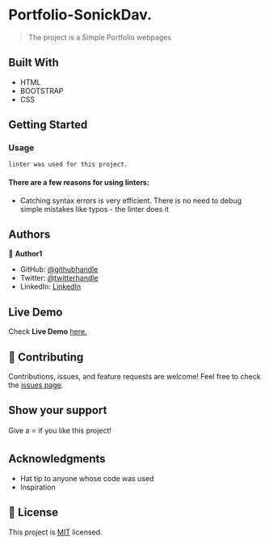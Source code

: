 # Portfolio-SonickDav.
> The project is a Simple Portfolio webpages

## Built With
- HTML 
- BOOTSTRAP
- CSS
## Getting Started
   ### Usage
    linter was used for this project. 
   #### There are a few reasons for using linters:
   - Catching syntax errors is very efficient. There is no need to debug simple mistakes like typos - the linter does it 
## Authors
:bust_in_silhouette: **Author1**
- GitHub: [@githubhandle](https://github.com/davmba)
- Twitter: [@twitterhandle](https://twitter.com/dave_Mba)
- LinkedIn: [LinkedIn](https://www.linkedin.com/in/david-mba-401b281b5/)
## Live Demo
Check **Live Demo** [here.](https://davmba.github.io/My-Portfolio-SonickDav/)
## :handshake: Contributing
Contributions, issues, and feature requests are welcome!
Feel free to check the [issues page](https://github.com/davmba/Hello-Microverse-Set-up/issues).
## Show your support
Give a :star:️ if you like this project!
## Acknowledgments
- Hat tip to anyone whose code was used
- Inspiration
## :memo: License
This project is [MIT](./MIT.md) licensed.
